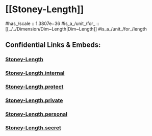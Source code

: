 ﻿
# [[Stoney-Length]] 

#has_/scale :: 1.3807e−36 
#is_a_/unit_/for_ :: [[../../Dimension/Dim~Length|Dim~Length]] 
#is_a_/unit_/for_/length 


## Confidential Links & Embeds: 

### [Stoney-Length](/_public/Unit/Stoney-Unit/Stoney-Length.md) 

### [Stoney-Length.internal](/_internal/Unit/Stoney-Unit/Stoney-Length.internal.md) 

### [Stoney-Length.protect](/_protect/Unit/Stoney-Unit/Stoney-Length.protect.md) 

### [Stoney-Length.private](/_private/Unit/Stoney-Unit/Stoney-Length.private.md) 

### [Stoney-Length.personal](/_personal/Unit/Stoney-Unit/Stoney-Length.personal.md) 

### [Stoney-Length.secret](/_secret/Unit/Stoney-Unit/Stoney-Length.secret.md) 
